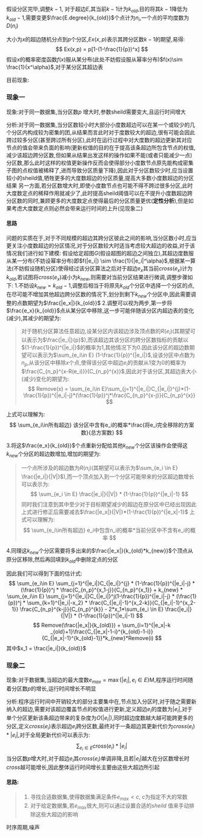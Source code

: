 假设分区完毕,调整$k-1$,
对于超边$E$,其当前$k-1$计为$k_{old}$,目的将其$k-1$降低为$k_{old}-1$,需要变更$\frac{E.degree}{k_{old}}$个点计为$n_i$,一个点的平均度数为$D(n_i)$

大小为$x$的超边随机分点到$p$个分区,$Ex(x,p)$表示其跨分区数$k-1$的期望,易得:
$$
Ex(x,p) = p[1-(1-\frac{1}{p})^x]
$$
假设$x$的概率密度函数$f(x)$服从某分布(此处不妨假设服从幂率分布)$f(x)\sim \frac{1}{x^\alpha}$,对于某分区其超边表

目前现象:
### 现象一
现象:对于同一数据集,当分区数$p$ 增大时,参数sheild需要变大,且运行时间增大

分析:对于同一数据集,当分区数较小时大部分小度数超边可以在某一个或较少的几个分区内构成较为密集的团,从结果而言此时对于度数较大的超边,很有可能会因此跨过较多分区(甚至跨过所有分区),此时在运行过程中对大度数的超边更新其对应节点的值会带来负面的影响(更新权值的目的在于提高该条超边所包含节点的权值,减少该超边跨分区数,但如果从结果出发这样的操作如果不能(或者只能减少一点)分区数,那么此时这样的权值更新操作反而会使得部分小度数节点原先能构成密集子图的点权值被稀释了,进而导致分区质量下降),因此对于分区数较少时,应当设置较小的sheild值,牺牲更多的大度数超边的分区质量,提高大多数小度数超边的分区结果
另一方面,若分区数增大时,即使小度数节点也可能不得不跨过很多分区,此时大度数定点的稀释作用就减少了,此时提高sheild阈值可以在不提升小度数超边跨分区数的同时,兼顾更多的大度数定点使得最后的分区质量更优(**定性分析**),但是如果考虑大度数定点则必然会带来运行时间的上升(见现象二)

#### 思路
问题的实质在于,对于不同规模的超边其跨分区彼此之间的影响,当分区数小时,应当更关注小度数超边的分区情况,对于分区数较大时适当考虑较大超边的收益,对于该情况我们进行如下建模:
假设给定超图$G$(假设超图的超边之间独立),其超边度数服从某一分布(不妨设幂率分布)即$f(|e_i|) \sim \frac{1}{|e_i|^\alpha}$,根据某一算法(不妨假设随机分区)使得经过该分区算法之后对于超边$e_x$其当前$cross(e_x)$计为$k_{old}$,若试图将$cross(e_x)$减小为$k_{new}$,则需要对当前分区结果进行微调,调整步骤如下:
1.不妨设$k_{new} = k_{old} - 1$,调整后相当于将原先$k_{old}$个分区中选择一个分区的点,在尽可能不增加其他超边跨分区数的情况下,划分到剩下$k_{new}$个分区中,因此需要调整的点数期望为$\frac{|e_x|}{k_{old}}$
2.调整可以视为两步,第一步将$\frac{e_x}{k_{old}}$点从某分区中移除,这一步可能伴随该分区内超边表的变化(减少),其减少的期望为:
> 对于随机分区算法任意超边,设某分区内该超边涉及顶点数的$R(e_i)$(其期望可以表示为$\frac{|e_i|}{p}$),而该超边其该分区的跨分区数指标的贡献以$(1-\frac{1}{p})^{|e_i|}$的概率为1,其他情况下为0.因此该分区的超边数期望可以表示为$\sum_{e_i\in E} (1-\frac{1}{p})^{|e_i|}$,设该分区中点数为$n_p$,从该分区中移除$x$个点,使得该分区中超边$e_i$的贡献从1变为0的概率为$\frac{C_{n_p}^{x-R(e_i)}}{C_{n_p}^{x}}$,因此对于该分区,其超边表大小(减少)变化的期望为:
$$
Remove(x) = \sum_{e_i\in E}\sum_{j=1}^{|e_i|}C_{|e_i|}^{j}*(1-\frac{1}{p})^{|e_i|-j}*(\frac{1}{p})^j*\frac{C_{n_p}^{x-j}}{C_{n_p}^{x}}
$$

上式可以理解为:
$$
\sum_{e_i\in所有超边} 该分区中含有e_i的概率*\frac{将e_i完全移除的方案数}{总方案数}
$$

3.将这$\frac{e_x}{k_{old}}$个点重新分配给其他$k_{new}$个分区该操作会使得这$k_{new}$个分区的超边数增加,增加的期望为:
> 一个点所涉及的超边数为$R(n_i)$(其期望可以表示为$\sum_{e_i \in E} \frac{|e_i|}{|V|}$),而一个顶点加入到一个分区可能带来的分区超边数增长可以表示为:
$$
\sum_{e_i \in E} \frac{|e_i|}{|V|} * (1-\frac{1}{p})^{|e_i|-1}
$$
同时我们注意到其中至少对于目标期望减少的超边在原分区中已经出现因此上式进行修正后需要减去$\frac{|e_x|}{|V|}*(1-\frac{1}{p})^{|e_x|-1}$
上式可以理解为:
$$
\sum_{e_i\in所有超边} e_i中包含n_i的概率*当前分区中不含有e_i的概率
$$

4.同理这$k_{new}$个分区需要将多出来的$\frac{|e_x|}{k_{old}*k_{new}}$个顶点从原分区移除,然后再回填到$k_{old}$中删除定点的分区

因此我们可以得到下面的估计式:
$$
\sum_{e_i\in E} \sum_{j=1}^{|e_i|}C_{|e_i|}^{j} * (1-\frac{1}{p})^{|e_i|-j} * (\frac{1}{p})^j * \frac{C_{n_p}^{x_1-j}}{C_{n_p}^{x_1}} + k_{new} * \sum_{e_i\in E} \sum_{j=1}^{|e_i|}C_{|e_i|}^j(1-\frac{1}{p})^{|e_i|-j} * (\frac{1}{p})^j * \sum_{k=1}^{|e_i|-x_2} * \frac{C_{|e_i|-1}^{x_2-k}}{C_{|e_i|-1}^{x_2-1}} \frac{C_{n_p}^{k-j}}{C_{n_p}^{k}} - 2*x_1*\sum_{e_i \in E} \frac{|e_i|}{|V|} * (1-\frac{1}{p})^{|e_i|-1}
$$
$$
Remove(\frac{|e_x|}{k_{old}}) + \sum_{i=1}^{|e_x|-k
_{old}+1}\frac{C_{|e_x|-1-i}^{k_{old}-1-i}}{C_{|e_x|-1}^{k_{old}-1}}*k_{new}*Remove(i)
$$
其中$x_1 = \frac{|e_i|}{k_{old}}$

### 现象二
现象:对于数据集,当超边的最大度数$e_{max} = \max\{|e_i|,e_i\in E\}$M,程序运行时间随着分区数$p$的增长,运行时间增长不明显

分析:程序运行时间中开销较大的部分主要集中在,节点加入分区时,对于随之需要新纳入的超边,需要对该超边覆盖节点的权值进行更新,定义超边$e_i$的度数为$|e_i|$,对于单个分区更新该条超边带来的复杂度为$O(|e_i|)$,同时超边度数越大越可能跨更多的分区,定义$cross(e_i)$表示超边$e_i$跨分区数,最终对于一条超边其更新代价为$cross(e_i)*|e_i|$,对于全局更新代价可以表示为:
$$
\sum_{e_i\in E} cross(e_i)*|e_i|
$$
当分区数$p$增大时,对于超边$e_i$其$cross(e_i)$单调非降,且若$|e_i|$越大在分区数增长时$cross$越可能增长,因此整体运行时间增长主要由这些大超边所引起

#### 思路:
> 1. 寻找合适数据集,使得数据集满足条件$e_{max}< c$, $c$为指定不大的常数
> 2. 对于给定数据集,若$e_{max}$很大,则可以通过设置合适的$sheild$ 值来手动排除这些大超边的影响

<script type="text/javascript" src="http://cdn.mathjax.org/mathjax/latest/MathJax.js?config=TeX-AMS-MML_HTMLorMML"></script>
<script type="text/x-mathjax-config"> MathJax.Hub.Config({ tex2jax: {inlineMath: [['$', '$']]}, messageStyle: "none" });</script>

时序周期,噪声